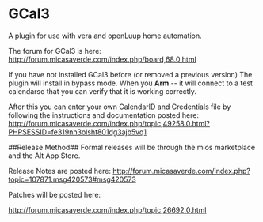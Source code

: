 # GCal3
A plugin for use with vera and openLuup home automation.

The forum for GCal3 is here:
http://forum.micasaverde.com/index.php/board,68.0.html

If you have not installed GCal3 before (or removed a previous version) The plugin will install in bypass mode. When you **Arm** -- it will connect to a test calendarso that you can verify that it is working correctly. 

After this you can enter your own CalendarID and Credentials file by following the instructions and documentation posted here:
http://forum.micasaverde.com/index.php/topic,49258.0.html?PHPSESSID=fe319nh3olsht801dg3ajb5vq1

##Release Method##
Formal releases will be through the mios marketplace and the Alt App Store.

Release Notes are posted here:
http://forum.micasaverde.com/index.php?topic=107871.msg420573#msg420573

Patches will be posted here:

http://forum.micasaverde.com/index.php/topic,26692.0.html
